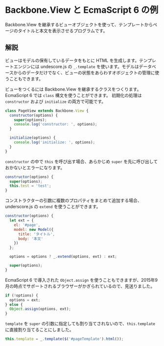 Backbone.View と EcmaScript 6 の例
=================================

Backbone.View を継承するビューオブジェクトを使って、テンプレートからページのタイトルと本文を表示させるプログラムです。

解説
----

ビューはモデルの保有しているデータをもとに HTML を生成します。テンプレートエンジンには undescore.js の `_.template` を使います。モデルはデータベースからのデータだけでなく、ビューの状態をあらわすオボジェクトの管理に使うこともできます。

ビューをつくるには Backbone.View を継承するクラスをつくります。EcmaScript 6 では `class` 構文を使うことができます。
初期化の処理は `constructor` および `initialize` の両方で可能です。

```javascript
class PageView extends Backbone.View {
  constructor(options) {
    super(options);
    console.log('constructor: ', options);    
  }

  initialize(options) {
    console.log('initialize: ', options);
  }
}
```

`constructor` の中で `this` を呼び出す場合、あらかじめ `super` を先に呼び出しておかないとエラーになります。

```javascript
constructor(options) {
  super(options);
  this.test = 'test';   
}
```

コンストラクターの引数に複数のプロパティをまとめて追加する場合、underscore.js の `extend` を使うことができます。

```javascript
constructor(options) {
  let ext = {
    el: '#page',
    model: new Model({
      title: 'タイトル',
      body: '本文'
    })
  };

  options = options ? _.extend(options, ext) : ext;

  super(options);
}
```

EcmaScript 6 で導入された `Object.assign` を使うこともできますが、2015年9月の時点でサポートされるブラウザーがかぎられているので、見送りました。


```javascript
if (!options) {
  options = ext;
} else {
  Object.assign(options, ext);
}
```

`template` を `super` の引数に指定しても割り当てされないので、`this.template` に直接割り当てることにしました。


```javascript
this.template = _.template($('#pageTemplate').html());
```